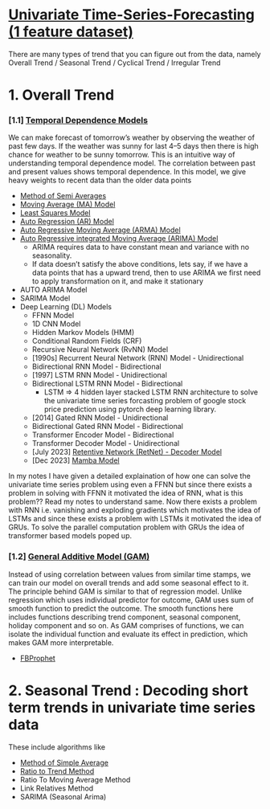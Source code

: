 # <ins> Univariate Time-Series-Forecasting (1 feature dataset) </ins>

There are many types of trend that you can figure out from the data, namely Overall Trend / Seasonal Trend / Cyclical Trend / Irregular Trend

# 1. Overall Trend

### [1.1] <ins> Temporal Dependence Models </ins>
We can make forecast of tomorrow’s weather by observing the weather of past few days. If the weather was sunny for last 4–5 days then there is high chance for weather to be sunny tomorrow. This is an intuitive way of understanding temporal dependence model. The correlation between past and present values shows temporal dependence. In this model, we give heavy weights to recent data than the older data points

- [Method of Semi Averages](https://github.com/khetansarvesh/Time-Series-Modelling/blob/main/univariate_time_series/Semi%20Average%20Model.pdf)
- [Moving Average (MA) Model](https://github.com/khetansarvesh/Time-Series-Modelling/blob/main/univariate_time_series/MA.pdf)
- [Least Squares Model](https://github.com/khetansarvesh/Time-Series-Modelling/blob/main/univariate_time_series/Least%20Squares%20Model.pdf)
- [Auto Regression (AR) Model](https://www.youtube.com/watch?v=Ia9irWcWt8s)
- [Auto Regressive Moving Average (ARMA) Model](https://www.youtube.com/watch?v=8t11SmVD8dU)
- [Auto Regressive integrated Moving Average (ARIMA) Model](https://www.youtube.com/watch?v=8FCDpFhd1zk)
  - ARIMA requires data to have constant mean and variance with no seasonality.
  - If data doesn’t satisfy the above conditions, lets say, if we have a data points that has a upward trend, then to use ARIMA we first need to apply transformation on it, and make it stationary 
- AUTO ARIMA Model
- SARIMA Model
- Deep Learning (DL) Models
    - FFNN Model
    - 1D CNN Model
    - Hidden Markov Models (HMM)
    - Conditional Random Fields (CRF)
    - Recursive Neural Network (RvNN) Model
    - [1990s] Recurrent Neural Network (RNN) Model - Unidirectional
    - Bidirectional RNN Model - Bidirectional
    - [1997] LSTM RNN Model - Unidirectional
    - Bidirectional LSTM RNN Model - Bidirectional
      - LSTM => 4 hidden layer stacked LSTM RNN architecture to solve the univariate time series forcasting problem of google stock price prediction using pytorch deep learning library.
    - [2014] Gated RNN Model - Unidirectional
    - Bidirectional Gated RNN Model - Bidirectional 
    - Transformer Encoder Model - Bidirectional 
    - Transformer Decoder Model - Unidirectional
    - [July 2023] [Retentive Network (RetNet) - Decoder Model](https://www.youtube.com/watch?v=C6Hi5UkXJhs&ab_channel=DataScienceGems)
    - [Dec 2023] [Mamba Model](https://www.youtube.com/watch?v=8Q_tqwpTpVU)


In my notes I have given a detailed explaination of how one can solve the univariate time series problem using even a FFNN but since there exists a problem in solving with FFNN it motivated the idea of RNN, what is this problem?? Read my notes to understand same. Now there exists a problem with RNN i.e. vanishing and exploding gradients which motivates the idea of LSTMs and since these exists a problem with LSTMs it motivated the idea of GRUs. To solve the parallel computation problem with GRUs the idea of transformer based models poped up.










### [1.2] <ins> General Additive Model (GAM) </ins>
Instead of using correlation between values from similar time stamps, we can train our model on overall trends and add some seasonal effect to it. The principle behind GAM is similar to that of regression model. Unlike regression which uses individual predictor for outcome, GAM uses sum of smooth function to predict the outcome. The smooth functions here includes functions describing trend component, seasonal component, holiday component and so on. As GAM comprises of functions, we can isolate the individual function and evaluate its effect in prediction, which makes GAM more interpretable.

- [FBProphet](https://www.youtube.com/watch?v=09tg5fU4T6A)




# 2. Seasonal Trend : Decoding short term trends in univariate time series data
These include algorithms like 
- [Method of Simple Average](https://github.com/khetansarvesh/Time-Series-Modelling/blob/main/univariate_time_series/seasonal_trend/Simple%20Average.pdf)
- [Ratio to Trend Method](https://github.com/khetansarvesh/Time-Series-Modelling/blob/main/univariate_time_series/seasonal_trend/Ratio%20To%20Trend.pdf)
- Ratio To Moving Average Method
- Link Relatives Method
- SARIMA (Seasonal Arima)
